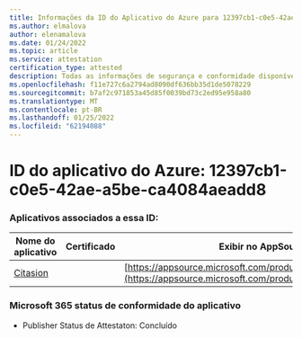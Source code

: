 ```yaml
---
title: Informações da ID do Aplicativo do Azure para 12397cb1-c0e5-42ae-a5be-ca4084aeadd8
ms.author: elmalova
author: elenamalova
ms.date: 01/24/2022
ms.topic: article
ms.service: attestation
certification_type: attested
description: Todas as informações de segurança e conformidade disponíveis para 12397cb1-c0e5-42ae-a5be-ca4084aeadd8.
ms.openlocfilehash: f11e727c6a2794ad8090df636bb35d1de5078229
ms.sourcegitcommit: b7af2c971853a45d85f0039bd73c2ed95e958a80
ms.translationtype: MT
ms.contentlocale: pt-BR
ms.lasthandoff: 01/25/2022
ms.locfileid: "62194088"
---
```

# <a name="azure-app-id-12397cb1-c0e5-42ae-a5be-ca4084aeadd8"></a>ID do aplicativo do Azure: 12397cb1-c0e5-42ae-a5be-ca4084aeadd8


### <a name="apps-associated-with-this-id"></a>Aplicativos associados a essa ID:
| **Nome do aplicativo** | **Certificado** | **Exibir no AppSource** |
|--------------|---------------|-----------------------|
| [Citasion](https://docs.microsoft.com/microsoft-365-app-certification/forward/WA200003530) |  | [https://appsource.microsoft.com/product/office/WA200003530](https://appsource.microsoft.com/product/office/WA200003530) |

### <a name="microsoft-365-app-compliance-status"></a>Microsoft 365 status de conformidade do aplicativo
- Publisher Status de Attestaton: Concluído
